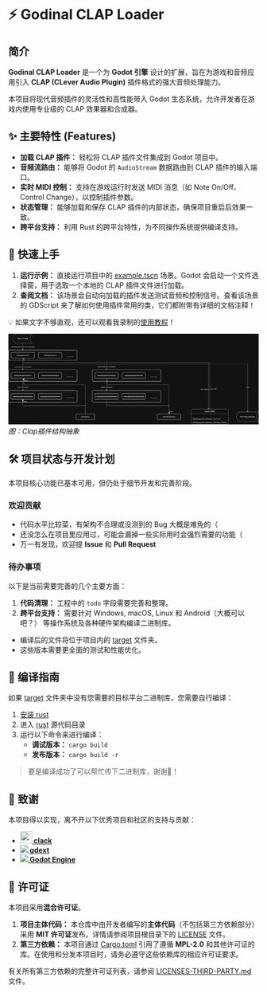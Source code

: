 # ⚡ Godinal CLAP Loader

## 简介

**Godinal CLAP Loader** 是一个为 **Godot 引擎** 设计的扩展，旨在为游戏和音频应用引入 **CLAP (CLever Audio Plugin)** 插件格式的强大音频处理能力。

本项目将现代音频插件的灵活性和高性能带入 Godot 生态系统，允许开发者在游戏内使用专业级的 CLAP 效果器和合成器。

## ✨ 主要特性 (Features)

* **加载 CLAP 插件：** 轻松将 CLAP 插件文件集成到 Godot 项目中。
* **音频流路由：** 能够将 Godot 的 `AudioStream` 数据路由到 CLAP 插件的输入端口。
* **实时 MIDI 控制：** 支持在游戏运行时发送 MIDI 消息（如 Note On/Off、Control Change），以控制插件参数。
* **状态管理：** 能够加载和保存 CLAP 插件的内部状态，确保项目重启后效果一致。
* **跨平台支持：** 利用 Rust 的跨平台特性，为不同操作系统提供编译支持。

## 🚀 快速上手

1.  **运行示例：** 直接运行项目中的 [example.tscn](addons/godinal-clap-loader/example.tscn) 场景。Godot 会启动一个文件选择窗，用于选取一个本地的 CLAP 插件文件进行加载。
2.  **查阅文档：** 该场景会自动向加载的插件发送测试音频和控制信号。查看该场景的 GDScript 来了解如何使用插件常用的类，它们都附带有详细的文档注释！

💡 如果文字不够直观，还可以观看我录制的[使用教程](https://example.com)！

![](addons/godinal-clap-loader/Clap插件结构.drawio.svg)
*图：Clap插件结构抽象*

## 🛠️ 项目状态与开发计划

本项目核心功能已基本可用，但仍处于细节开发和完善阶段。

### 欢迎贡献

- 代码水平比较菜，有架构不合理或没测到的 Bug 大概是难免的（
- 还没怎么在项目里应用过，可能会漏掉一些实际用时会强烈需要的功能（
- 万一有发现，欢迎提 **Issue** 和 **Pull Request**

### 待办事项

以下是当前需要完善的几个主要方面：

1.  **代码清理：** 工程中的 `todo` 字段需要完善和整理。
2.  **跨平台支持：** 需要针对 Windows, macOS, Linux 和 Android（大概可以吧？） 等操作系统及各种硬件架构编译二进制库。
   -  编译后的文件将位于项目内的 [target](addons/godinal-clap-loader/rust/target) 文件夹。
   -  这些版本需要更全面的测试和性能优化。

## 🔨 编译指南

如果 [target](addons/godinal-clap-loader/rust/target) 文件夹中没有您需要的目标平台二进制库，您需要自行编译：

1.  [安装 rust](https://www.rust-lang.org/learn/get-started)
2.  进入 [rust](addons/godinal-clap-loader/rust) 源代码目录
3.  运行以下命令来进行编译：
    * **调试版本：** `cargo build`
    * **发布版本：** `cargo build -r`

> 要是编译成功了可以帮忙传下二进制库，谢谢🙏！

## 👏 致谢

本项目得以实现，离不开以下优秀项目和社区的支持与贡献：

* **[<img src="https://github.com/prokopyl/clack/blob/main/logo.svg" width="24" height="24"> clack](https://github.com/prokopyl/clack)**
* **[<img src="https://avatars.githubusercontent.com/u/66136469?s=24&v=4"> gdext](https://github.com/godot-rust/gdext)**
* **[<img src="https://avatars.githubusercontent.com/u/6318500?s=24&v=4"> Godot Engine](https://github.com/godotengine/godot)**

## 📜 许可证

本项目采用**混合许可证**。

1.  **项目主体代码：** 本仓库中由开发者编写的**主体代码**（不包括第三方依赖部分）采用 **MIT 许可证**发布。详情请参阅项目根目录下的 [LICENSE](LICENSE) 文件。
2.  **第三方依赖：** 本项目通过 [Cargo.toml](addons/godinal-clap-loader/rust/Cargo.toml) 引用了遵循 **MPL-2.0** 和其他许可证的库。在使用和分发本项目时，请务必遵守这些依赖库的相应许可证要求。

有关所有第三方依赖的完整许可证列表，请参阅 [LICENSES-THIRD-PARTY.md](LICENSES-THIRD-PARTY.md) 文件。
